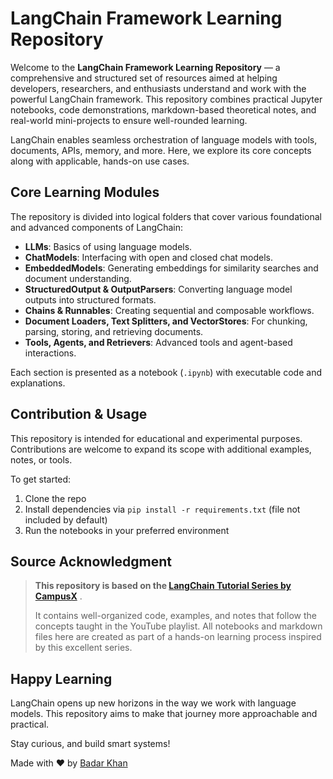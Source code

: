 # LangChain Framework Learning Repository

Welcome to the **LangChain Framework Learning Repository** — a comprehensive and structured set of resources aimed at helping developers, researchers, and enthusiasts understand and work with the powerful LangChain framework. This repository combines practical Jupyter notebooks, code demonstrations, markdown-based theoretical notes, and real-world mini-projects to ensure well-rounded learning.

LangChain enables seamless orchestration of language models with tools, documents, APIs, memory, and more. Here, we explore its core concepts along with applicable, hands-on use cases.

## Core Learning Modules

The repository is divided into logical folders that cover various foundational and advanced components of LangChain:

- **LLMs**: Basics of using language models.
- **ChatModels**: Interfacing with open and closed chat models.
- **EmbeddedModels**: Generating embeddings for similarity searches and document understanding.
- **StructuredOutput & OutputParsers**: Converting language model outputs into structured formats.
- **Chains & Runnables**: Creating sequential and composable workflows.
- **Document Loaders, Text Splitters, and VectorStores**: For chunking, parsing, storing, and retrieving documents.
- **Tools, Agents, and Retrievers**: Advanced tools and agent-based interactions.

Each section is presented as a notebook (`.ipynb`) with executable code and explanations.

## Contribution & Usage

This repository is intended for educational and experimental purposes. Contributions are welcome to expand its scope with additional examples, notes, or tools.

To get started:

1. Clone the repo
2. Install dependencies via `pip install -r requirements.txt` (file not included by default)
3. Run the notebooks in your preferred environment

## Source Acknowledgment

> **This repository is based on the [LangChain Tutorial Series by CampusX](https://www.youtube.com/playlist?list=PLKnIA16_RmvaTbihpo4MtzVm4XOQa0ER0)** .
>
> It contains well-organized code, examples, and notes that follow the concepts taught in the YouTube playlist. All notebooks and markdown files here are created as part of a hands-on learning process inspired by this excellent series.

## Happy Learning

LangChain opens up new horizons in the way we work with language models. This repository aims to make that journey more approachable and practical.

Stay curious, and build smart systems!

Made with ❤️ by [Badar Khan](https://www.linkedin.com/in/badarkhannn/)
